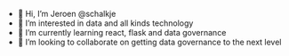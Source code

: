 - 👋 Hi, I’m Jeroen @schalkje
- 👀 I’m interested in data and all kinds technology
- 🌱 I’m currently learning react, flask and data governance
- 💞️ I’m looking to collaborate on getting data governance to the next level


<!---
schalkje/schalkje is a ✨ special ✨ repository because its `README.md` (this file) appears on your GitHub profile.
You can click the Preview link to take a look at your changes.
--->
